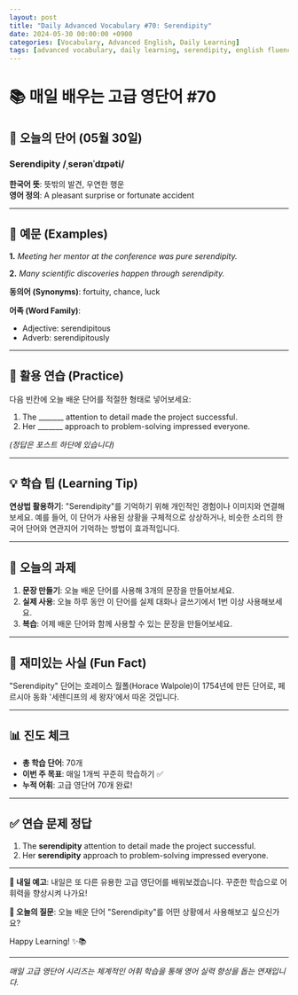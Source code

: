 ```yaml
---
layout: post
title: "Daily Advanced Vocabulary #70: Serendipity"
date: 2024-05-30 00:00:00 +0900
categories: [Vocabulary, Advanced English, Daily Learning]
tags: [advanced vocabulary, daily learning, serendipity, english fluency]
---
```


# 📚 **매일 배우는 고급 영단어 #70**

## 🌟 **오늘의 단어 (05월 30일)**

### **Serendipity** /ˌserənˈdɪpəti/

**한국어 뜻**: 뜻밖의 발견, 우연한 행운  
**영어 정의**: A pleasant surprise or fortunate accident

<!--more-->

---

## 📖 **예문 (Examples)**

**1.** *Meeting her mentor at the conference was pure serendipity.*

**2.** *Many scientific discoveries happen through serendipity.*

**동의어 (Synonyms)**: fortuity, chance, luck

**어족 (Word Family)**:
- Adjective: serendipitous
- Adverb: serendipitously

---

## 🎯 **활용 연습 (Practice)**

다음 빈칸에 오늘 배운 단어를 적절한 형태로 넣어보세요:

1. The _______ attention to detail made the project successful.
2. Her _______ approach to problem-solving impressed everyone.

*(정답은 포스트 하단에 있습니다)*

---

## 💡 **학습 팁 (Learning Tip)**

**연상법 활용하기**: "Serendipity"를 기억하기 위해 개인적인 경험이나 이미지와 연결해보세요. 
예를 들어, 이 단어가 사용된 상황을 구체적으로 상상하거나, 비슷한 소리의 한국어 단어와 연관지어 기억하는 방법이 효과적입니다.

---

## 📝 **오늘의 과제**

1. **문장 만들기**: 오늘 배운 단어를 사용해 3개의 문장을 만들어보세요.
2. **실제 사용**: 오늘 하루 동안 이 단어를 실제 대화나 글쓰기에서 1번 이상 사용해보세요.
3. **복습**: 어제 배운 단어와 함께 사용할 수 있는 문장을 만들어보세요.

---

## 🎲 **재미있는 사실 (Fun Fact)**

"Serendipity" 단어는 호레이스 월폴(Horace Walpole)이 1754년에 만든 단어로, 페르시아 동화 '세렌디프의 세 왕자'에서 따온 것입니다.

---

## 📊 **진도 체크**

- **총 학습 단어**: 70개
- **이번 주 목표**: 매일 1개씩 꾸준히 학습하기 ✅
- **누적 어휘**: 고급 영단어 70개 완료!

---

## ✅ **연습 문제 정답**

1. The **serendipity** attention to detail made the project successful.
2. Her **serendipity** approach to problem-solving impressed everyone.

---

**🎯 내일 예고**: 내일은 또 다른 유용한 고급 영단어를 배워보겠습니다. 꾸준한 학습으로 어휘력을 향상시켜 나가요!

**💭 오늘의 질문**: 오늘 배운 단어 "Serendipity"를 어떤 상황에서 사용해보고 싶으신가요? 

Happy Learning! ✨📚

---

*매일 고급 영단어 시리즈는 체계적인 어휘 학습을 통해 영어 실력 향상을 돕는 연재입니다.*
